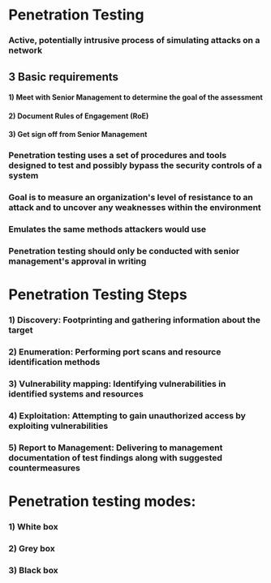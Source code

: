 # Penetration Testing

### Active, potentially intrusive process of simulating attacks on a network

## 3 Basic requirements

#### 1) Meet with Senior Management to determine the goal of the assessment

#### 2) Document Rules of Engagement (RoE)

#### 3) Get sign off from Senior Management

### Penetration testing uses a set of procedures and tools designed to test and possibly bypass the security controls of a system

### Goal is to measure an organization's level of resistance to an attack and to uncover any weaknesses within the environment

### Emulates the same methods attackers would use

### Penetration testing should only be conducted with senior management's approval in writing

# Penetration Testing Steps

### 1) Discovery: Footprinting and gathering information about the target

### 2) Enumeration: Performing port scans and resource identification methods

### 3) Vulnerability mapping: Identifying vulnerabilities in identified systems and resources

### 4) Exploitation: Attempting to gain unauthorized access by exploiting vulnerabilities

### 5) Report to Management: Delivering to management documentation of test findings along with suggested countermeasures

# Penetration testing modes:

### 1) White box

### 2) Grey box

### 3) Black box
